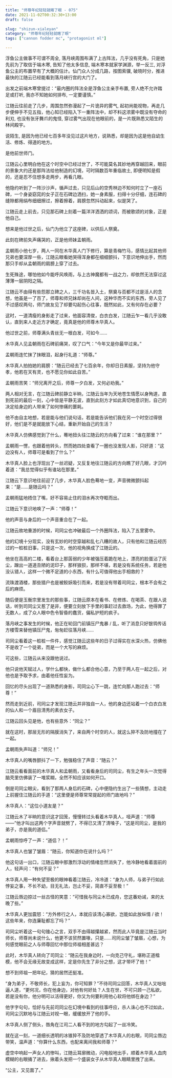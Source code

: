 ```yaml
---
title: "师尊年纪轻轻就瞎了眼 - 075"
date: 2021-11-02T00:32:30+13:00
draft: false

slug: "shizun-xialeyan"
category: "师尊年纪轻轻就瞎了眼"
tags: ["cannon fodder mc", "protagonist ml"]

---
```

浮鱼公主做事不可谓不周全, 落月峡周围布满了上古阵法，几乎没有死角，只是她先前为了取信于端木寒, 告知了他太多信息, 端木寒本就家学渊源，举一反三, 对浮鱼公主的布置早有了大概的估计。仙门众人分成几路，按图索骥, 破晓时分，推进最快的江随云已经能看到落月峡行宫的大门了。

出发之前端木寒曾提过：“最内圈的阵法全是浮鱼公主亲手布置, 旁人绝不允许踏足或打听, 我亦不知她如何排布, 一定要谨慎。”

江随云往前走了几步，周围忽然弥漫起了一片诡异的雾气, 起初尚能视物，再走几步便伸手不见五指，他心知已经陷入下一重阵法中，却不料这浓雾中既没有夺命的利刃, 也没有张牙舞爪的鬼怪, 穿过雾气出现在他眼前的，是一片既熟悉又陌生的林间殿宇。

说陌生, 是因为他已经七百多年没见过这片地方，说熟悉，却是因为这是他自幼生活、修炼、得道的地方。

是他前世师门。

江随云心里明白他在这个时空中已经过世了，不可能莫名其妙地再穿越回来，眼前的景象大约还是那阵法给他制造的幻境，可时隔数百年重临故土, 即便明知是假的，还是忍不住想多走两步，再看几眼。

他隐约听到了一阵沙沙声，循声过去，只见后山的空秀林边不知何时立了一座石碑，一个身姿窈窕的女子正在石碑边洒扫，她一身素服，扫得十分仔细，连石碑的缝隙都用绢布细细擦过，擦着擦着，肩膀忽然抖动起来，似是哭了。

江随云走上前去，只见那石碑上刻着一篇洋洋洒洒的颂词，而被歌颂的对象，正是他自己。

想来是他过世之后，仙门为他立了这座碑，以供后人祭奠。

此刻在碑前失声痛哭的，正是他师妹孟朝雨。

孟朝雨小他七岁，两人一同在木华真人门下修行，算是青梅竹马，感情比起其他师兄弟也要深厚一些，江随云眼看她哭得浑身都在细细颤抖，下意识地伸出手，然而那只手却从孟朝雨的肩膀上穿了过去。

生死殊途，哪怕他如今能呼风唤雨，与上古神魔都有一战之力，却依然无法穿过这薄薄一层阴阳之隔。

江随云不由得有些怨那立碑之人，三千功名皆入土，祭奠与否都不过是活人的念想，他虽是一了百了，师尊和师兄妹却尚在人间，这种华而不实的东西，旁人见了不过感叹两句，师门故友见了却要勾起伤心往事，既然如此，又有何存在必要？

这时，一道清瘦的身影走了过来，他面容清俊，白衣白发，江随云乍一看几乎没敢认，直到来人走近方才确定，竟真是他的师尊木华真人。

他过世之前，师尊满头青丝无一根白发，可如今……

木华真人见孟朝雨在石碑前痛哭，叹了口气：“今年又是你最早过来。”

孟朝雨连忙抹了抹眼泪，起身行礼道：“师尊。”

木华真人拍拍她的肩膀：“随云已经去了七百余年，你却日日素服，坚持为他守孝，他若在天有灵，也不愿见你如此自苦。”

孟朝雨苦笑：“师兄离开之后，师尊一夕白发，又何必劝我。”

两人相对无言，在江随云碑前静立半晌，江随云当年为天地苍生情愿以身殉道，直到死前的最后一刻，心中皆是平静无波，直到此刻方才如此真切地意识到，自己的决定给身边的人带来了如何惨痛的噩耗。

他不由自主地想，若是能与他们说句话，若是能告诉他们我在另一个时空过得很好，他们是不是就能放下心结，重新开始自己的生活？

木华真人仿佛感觉到了什么，蓦地扭头往江随云的方向看了过来：“谁在那里？”

孟朝雨一愣，也跟着他转头，然而她四处查看了一圈也没发现人影，只好道：“这边没有人，师尊可是看到了什么？”

木华真人脸上也浮现出了一丝迟疑，又反复地往江随云的方向瞧了好几眼，才沉吟着道：“我总觉得似乎有谁站在那里。”

江随云下意识地往前迎了几步，木华真人脸色蓦地一变，声音微微颤抖起来：“是……是随云吗？”

孟朝雨猛地捂住了嘴，好不容易止住的泪水再次夺眶而出。

江随云下意识地唤了一声：“师尊！”

他的声音与身后的一个声音重合在了一起。

江随云故地重游的时候，司同尘也冲破最后一个外圈阵法，陷入了五里雾中。

他的幻境十分现实，没有玄妙的时空穿越和乱七八糟的故人，只有他和江随云经历过的一桩桩旧事，只是这一次，他的视角换成了江随云的。

他坐在高高的二楼，看着台上那孱弱的少年被强压着跪在地上，漂亮的脸蛋沾了灰尘，蹭出一道道丑陋的泥印子，那样狼狈，那样不堪，若是没有系统任务，若是他没认错人，这样一个微不足道的小东西，有什么可值得他出手相救的？

流珠渡酒楼，那些猎户也是被鲛妖吸引而来，若是没有带着司同尘，根本不会有之后的麻烦。

随后便是玉衡宗里发生的那些事，江随云原本在看书、在修炼、在喝茶、在跟人说话，听到司同尘又惹了是非，便要立刻放下手里的事赶过去救场，为此，他得罪了无数人，成了众人眼中色令智昏的蠢货，偏私护短的疯子。

落月峡之事发生的时候，他正在轮回门前镇压尸鬼暴 / 乱，听了消息只好银鸰传话方楼雪来替他镇压尸鬼，匆匆赶往落月峡……

司同尘看着这一桩桩一件件，感觉江随云这些年的日子过得实在水深火热，仿佛他不是收了一个徒弟，而是一个大写的麻烦。

可这些，江随云从来没跟他说过。

他只说他天赋过人，学什么都快，做什么都合他心意，乃至于两人在一起之后，对他也是予取予求，由着他任性妄为。

回忆的尽头出现了一道熟悉的身影，司同尘心下一跳，连忙向那人跑过去：“师尊！”

然而走到近前，司同尘才发现江随云并非独自一人，他的身边还站着一个白衣白发的仙人和一个眉目清秀的素衣女子。

江随云回头见是他，也有些意外：“同尘？”

就在这时，那层无形的隔膜消失了，来自两个时空的人，就这么猝不及防地撞在了一起。

孟朝雨失声叫道：“师兄！”

木华真人的嘴唇颤抖了一下，勉强稳住了声音：“随云？”

江随云看看面前的木华真人和孟朝雨，又看看身后的司同尘，有生之年头一次觉得脑壳里仿佛装了一堆浆糊，全然不知应该如何开口。

倒是司同尘眼尖，看到了那两人身后的石碑，心中便隐约生出了一些猜想，主动走上前握住江随云的手道：“这里便是师尊常常提起的师门故地吗？”

木华真人：“这位小道友是？”

江随云木了半晌的意识这才回笼，慢慢转过头看着木华真人，哑声道：“师尊——”他才叫出这两个字声音就劈了，不得已又清了清嗓子，“这是司同尘，是我的弟子，亦是我的道侣。”

孟朝雨惊呼了一声：“道侣？！”

木华真人也皱了皱眉：“随云，你知道你在说什么吗？”

他这句话一出口，江随云眼中那激烈浮动的情绪忽然消失了，他冷静地看着面前的人，轻声问：“有何不妥？”

木华真人用一种失望至极的眼神看着江随云，冷冷道：“身为人师，与弟子行如此悖妄之事，不长不幼，目无礼法，岂止不妥，简直不妥至极！”

江随云唇边掠过一丝古怪的笑意：“可惜我与同尘木已成舟，您这番劝诫，来的太晚了些。”

木华真人更加震怒：“方外修行之人，本就应该清心寡欲，岂能如此放纵情 / 欲！这些年来，你连廉耻都忘了吗？”

司同尘听着这一句句锥心之言，双手不由得越攥越紧，然而此人毕竟是江随云当时师长，师尊尚未说什么，他更不该贸然置喙，只是……司同尘皱了皱眉，心想，为何感觉眼前之人与师尊回忆中那位师祖相差甚远？

此时，木华真人转向了司同尘：“随云在我身边时，一向克己守礼，堪称正道楷模，他不会无缘无故变成这样，定是你先生了非分之想，这才带坏了他！”

想不到师祖一把年纪，猜的居然还挺准。

“身为弟子，不敬师长，犯上妄为，你可知罪？”不待司同尘回答，木华真人又咄咄逼人道，“更何况，你在他身边，对他有何好处？人生在世，不可只顾一己私欲，若是没有你，他分明可以活得更好，你又为何要利用他心软将他绑在身边？”

他字字句句，恰好与先前司同尘在幻境中看到的往事呼应，杀人诛心也不过如此，司同尘沉默地与江随云对视一眼，缓缓放开了他的手。

木华真人侧了侧头，唇角在江司二人看不到的地方勾起了一丝冷笑。

就在这一刻，一道细长透明的冰锥猝不及防地穿透了木华真人的右眼，司同尘唇边带笑，温声道：“你算什么东西，也配来离间我和师尊？”

虚空中响起一声女人的惨叫，江随云耳廓微动，闪电般地出手，顺着木华真人血肉模糊的右眼捅了进去，揪着头发把一个盛装女子从木华真人眼睛里拽了出来。

“公主，又见面了。”
